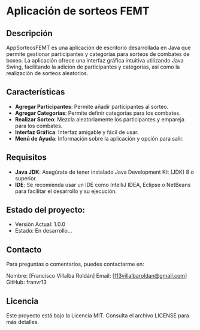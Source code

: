 # Aplicación de sorteos FEMT

## Descripción

AppSorteosFEMT es una aplicación de escritorio desarrollada en Java que permite gestionar participantes y categorías para sorteos de combates de boxeo. 
La aplicación ofrece una interfaz gráfica intuitiva utilizando Java Swing, facilitando la adición de participantes y categorías, así como la realización de sorteos aleatorios.

## Características 

- **Agregar Participantes**: Permite añadir participantes al sorteo.
- **Agregar Categorías**: Permite definir categorías para los combates.
- **Realizar Sorteo**: Mezcla aleatoriamente los participantes y empareja para los combates.
- **Interfaz Gráfica**: Interfaz amigable y fácil de usar.
- **Menú de Ayuda**: Información sobre la aplicación y opción para salir.

## Requisitos

- **Java JDK**: Asegúrate de tener instalado Java Development Kit (JDK) 8 o superior.
- **IDE**: Se recomienda usar un IDE como IntelliJ IDEA, Eclipse o NetBeans para facilitar el desarrollo y su ejecución.

## Estado del proyecto:

- Versión Actual: 1.0.0
- Estado: En desarrollo...

## Contacto
Para preguntas o comentarios, puedes contactarme en:

Nombre: [Francisco Villalba Roldán]
Email: [f13villalbaroldan@gmail.com]
GitHub: franvr13

## Licencia
Este proyecto está bajo la Licencia MIT. Consulta el archivo LICENSE para más detalles.
